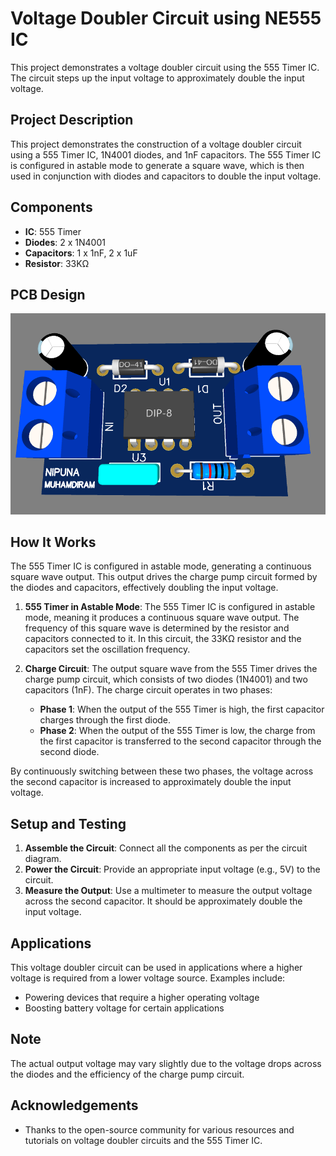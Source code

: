 # Voltage Doubler Circuit using NE555 IC

This project demonstrates a voltage doubler circuit using the 555 Timer IC. The circuit steps up the input voltage to approximately double the input voltage.
## Project Description

This project demonstrates the construction of a voltage doubler circuit using a 555 Timer IC, 1N4001 diodes, and 1nF capacitors. The 555 Timer IC is configured in astable mode to generate a square wave, which is then used in conjunction with diodes and capacitors to double the input voltage.
## Components

- **IC**: 555 Timer
- **Diodes**: 2 x 1N4001
- **Capacitors**: 1 x 1nF, 2 x 1uF
- **Resistor**: 33KΩ

## PCB Design

![Circuit Diagram](https://github.com/NipunaMuhandiram/Voltage-Doubler-Circuit-using-NE555/blob/main/Snaps/1.png?raw=true)

## How It Works

The 555 Timer IC is configured in astable mode, generating a continuous square wave output. This output drives the charge pump circuit formed by the diodes and capacitors, effectively doubling the input voltage.

1. **555 Timer in Astable Mode**: The 555 Timer IC is configured in astable mode, meaning it produces a continuous square wave output. The frequency of this square wave is determined by the resistor and capacitors connected to it. In this circuit, the 33KΩ resistor and the capacitors set the oscillation frequency.

2. **Charge Circuit**: The output square wave from the 555 Timer drives the charge pump circuit, which consists of two diodes (1N4001) and two capacitors (1nF). The charge circuit operates in two phases:
   - **Phase 1**: When the output of the 555 Timer is high, the first capacitor charges through the first diode.
   - **Phase 2**: When the output of the 555 Timer is low, the charge from the first capacitor is transferred to the second capacitor through the second diode.

By continuously switching between these two phases, the voltage across the second capacitor is increased to approximately double the input voltage.

## Setup and Testing

1. **Assemble the Circuit**: Connect all the components as per the circuit diagram.
2. **Power the Circuit**: Provide an appropriate input voltage (e.g., 5V) to the circuit.
3. **Measure the Output**: Use a multimeter to measure the output voltage across the second capacitor. It should be approximately double the input voltage.

## Applications

This voltage doubler circuit can be used in applications where a higher voltage is required from a lower voltage source. Examples include:
- Powering devices that require a higher operating voltage
- Boosting battery voltage for certain applications
## Note

The actual output voltage may vary slightly due to the voltage drops across the diodes and the efficiency of the charge pump circuit.

## Acknowledgements

- Thanks to the open-source community for various resources and tutorials on voltage doubler circuits and the 555 Timer IC.
